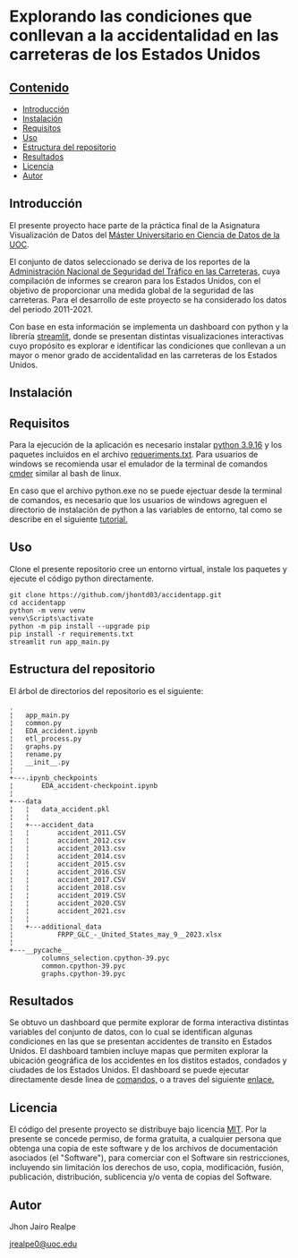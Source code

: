 # Explorando las condiciones que conllevan a la accidentalidad en las carreteras de los Estados Unidos

## [Contenido](#Contenido)

- [Introducción](#Introducción)
- [Instalación](#Instalación)
- [Requisitos](#Requisitos)
- [Uso](#Uso)
- [Estructura del repositorio](#Estructura-del-repositorio)
- [Resultados](#Resultados)
- [Licencia](#Licencia)
- [Autor](#Autor)

## Introducción

El presente proyecto hace parte de la práctica final de la Asignatura Visualización de Datos del [Máster Universitario en Ciencia de Datos de la UOC](https://www.uoc.edu/es/estudios/masters/master-universitario-data-science). 

El conjunto de datos seleccionado se deriva de los reportes de la [Administración Nacional  de Seguridad del Tráfico en las Carreteras](https://www.nhtsa.gov/file-downloads?p=nhtsa/downloads/FARS/), cuya compilación de informes se crearon para los Estados Unidos, con el objetivo de proporcionar una medida global de la seguridad de las carreteras. Para el desarrollo de este proyecto se ha considerado los datos del periodo 2011-2021.

Con base en esta información se implementa un dashboard con python y la librería [streamlit](https://streamlit.io/), donde se presentan distintas visualizaciones interactivas cuyo propósito es explorar e identificar 
las condiciones que conllevan a un mayor o menor grado de accidentalidad en las carreteras de los Estados Unidos. 

## Instalación

## Requisitos

Para la ejecución de la aplicación es necesario instalar  [python 3.9.16](https://www.python.org/downloads/release/python-3916/) y los paquetes incluidos en el archivo [requeriments.txt](https://github.com/jhontd03/accidentapp/blob/master/requirements.txt). 
Para usuarios de windows se recomienda usar el emulador de la terminal de comandos [cmder](https://cmder.app/)  similar al bash de linux. 

En caso que el archivo python.exe no se puede ejectuar desde la terminal de comandos, es necesario que los usuarios de windows agreguen el directorio de instalación de python a las variables de entorno, tal como se describe
en el siguiente [tutorial.](https://realpython.com/add-python-to-path/)

## Uso

Clone el presente repositorio cree un entorno virtual, instale los paquetes y ejecute el código python directamente.

```
git clone https://github.com/jhontd03/accidentapp.git
cd accidentapp
python -m venv venv
venv\Scripts\activate
python -m pip install --upgrade pip
pip install -r requirements.txt
streamlit run app_main.py
```

## Estructura del repositorio

El árbol de directorios del repositorio es el siguiente:
```
.
¦   app_main.py
¦   common.py
¦   EDA_accident.ipynb
¦   etl_process.py
¦   graphs.py
¦   rename.py
¦   __init__.py
¦   
+---.ipynb_checkpoints
¦       EDA_accident-checkpoint.ipynb
¦       
+---data
¦   ¦   data_accident.pkl
¦   ¦   
¦   +---accident_data
¦   ¦       accident_2011.CSV
¦   ¦       accident_2012.csv
¦   ¦       accident_2013.csv
¦   ¦       accident_2014.csv
¦   ¦       accident_2015.csv
¦   ¦       accident_2016.CSV
¦   ¦       accident_2017.CSV
¦   ¦       accident_2018.csv
¦   ¦       accident_2019.CSV
¦   ¦       accident_2020.CSV
¦   ¦       accident_2021.csv
¦   ¦       
¦   +---additional_data
¦           FRPP_GLC_-_United_States_may_9__2023.xlsx
¦           
+---__pycache__
        columns_selection.cpython-39.pyc
        common.cpython-39.pyc
        graphs.cpython-39.pyc
```

## Resultados

Se obtuvo un dashboard que permite explorar de forma interactiva distintas variables del conjunto de datos, con lo cual se identifican algunas condiciones en las que se presentan accidentes de transito en Estados Unidos. El dashboard tambien incluye mapas que permiten explorar la ubicación geográfica de los accidentes en los distitos estados, condados y ciudades de los Estados Unidos. El dashboard se puede ejecutar directamente desde linea de [comandos,](#Uso) o a traves del siguiente [enlace.](https://jhontd03-accidentapp-app-main-dnkwms.streamlit.app/)

## Licencia

El código del presente proyecto se distribuye bajo licencia [MIT](https://github.com/jhontd03/accidentapp/blob/master/LICENSE). Por la presente se concede permiso, de forma gratuita, a cualquier persona que obtenga una copia de este software y de los archivos de documentación asociados (el "Software"), para comerciar con el Software sin restricciones, incluyendo sin limitación los derechos de uso, copia, modificación, fusión, publicación, distribución, sublicencia y/o venta de copias del Software.


## Autor

Jhon Jairo Realpe

jrealpe0@uoc.edu
